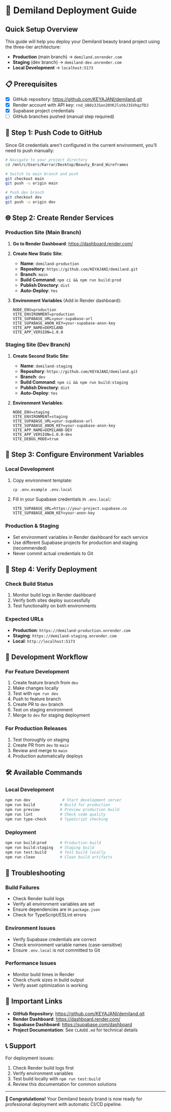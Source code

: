 # 🚀 Demiland Deployment Guide

## Quick Setup Overview

This guide will help you deploy your Demiland beauty brand project using the three-tier architecture:
- **Production** (main branch) → `demiland.onrender.com`
- **Staging** (dev branch) → `demiland-dev.onrender.com`  
- **Local Development** → `localhost:5173`

## 📋 Prerequisites

- [x] GitHub repository: https://github.com/KEYAJANI/demiland.git
- [x] Render account with API key: `rnd_U80z3JSon20YKJlshbJ3SVhqzTDJ`
- [x] Supabase project credentials
- [ ] GitHub branches pushed (manual step required)

## 🔧 Step 1: Push Code to GitHub

Since Git credentials aren't configured in the current environment, you'll need to push manually:

```bash
# Navigate to your project directory
cd /mnt/c/Users/Karrar/Desktop/Beauty_Brand_Wireframes

# Switch to main branch and push
git checkout main
git push -u origin main

# Push dev branch
git checkout dev  
git push -u origin dev
```

## 🌐 Step 2: Create Render Services

### Production Site (Main Branch)

1. **Go to Render Dashboard**: https://dashboard.render.com/
2. **Create New Static Site**:
   - **Name**: `demiland-production`
   - **Repository**: `https://github.com/KEYAJANI/demiland.git`
   - **Branch**: `main`
   - **Build Command**: `npm ci && npm run build:prod`
   - **Publish Directory**: `dist`
   - **Auto-Deploy**: `Yes`

3. **Environment Variables** (Add in Render dashboard):
   ```
   NODE_ENV=production
   VITE_ENVIRONMENT=production
   VITE_SUPABASE_URL=your-supabase-url
   VITE_SUPABASE_ANON_KEY=your-supabase-anon-key
   VITE_APP_NAME=DEMILAND
   VITE_APP_VERSION=1.0.0
   ```

### Staging Site (Dev Branch)

1. **Create Second Static Site**:
   - **Name**: `demiland-staging`
   - **Repository**: `https://github.com/KEYAJANI/demiland.git`
   - **Branch**: `dev`
   - **Build Command**: `npm ci && npm run build:staging`
   - **Publish Directory**: `dist`
   - **Auto-Deploy**: `Yes`

2. **Environment Variables**:
   ```
   NODE_ENV=staging
   VITE_ENVIRONMENT=staging
   VITE_SUPABASE_URL=your-supabase-url
   VITE_SUPABASE_ANON_KEY=your-supabase-anon-key
   VITE_APP_NAME=DEMILAND-DEV
   VITE_APP_VERSION=1.0.0-dev
   VITE_DEBUG_MODE=true
   ```

## 🔐 Step 3: Configure Environment Variables

### Local Development
1. Copy environment template:
   ```bash
   cp .env.example .env.local
   ```

2. Fill in your Supabase credentials in `.env.local`:
   ```env
   VITE_SUPABASE_URL=https://your-project.supabase.co
   VITE_SUPABASE_ANON_KEY=your-anon-key
   ```

### Production & Staging
- Set environment variables in Render dashboard for each service
- Use different Supabase projects for production and staging (recommended)
- Never commit actual credentials to Git

## 🎯 Step 4: Verify Deployment

### Check Build Status
1. Monitor build logs in Render dashboard
2. Verify both sites deploy successfully
3. Test functionality on both environments

### Expected URLs
- **Production**: `https://demiland-production.onrender.com`
- **Staging**: `https://demiland-staging.onrender.com`
- **Local**: `http://localhost:5173`

## 🔄 Development Workflow

### For Feature Development
1. Create feature branch from `dev`
2. Make changes locally
3. Test with `npm run dev`
4. Push to feature branch
5. Create PR to `dev` branch
6. Test on staging environment
7. Merge to `dev` for staging deployment

### For Production Releases
1. Test thoroughly on staging
2. Create PR from `dev` to `main`
3. Review and merge to `main`
4. Production automatically deploys

## 🛠️ Available Commands

### Local Development
```bash
npm run dev              # Start development server
npm run build           # Build for production
npm run preview         # Preview production build
npm run lint            # Check code quality
npm run type-check      # TypeScript checking
```

### Deployment
```bash
npm run build:prod      # Production build
npm run build:staging   # Staging build
npm run test:build      # Test build locally
npm run clean           # Clean build artifacts
```

## 🔧 Troubleshooting

### Build Failures
- Check Render build logs
- Verify all environment variables are set
- Ensure dependencies are in `package.json`
- Check for TypeScript/ESLint errors

### Environment Issues
- Verify Supabase credentials are correct
- Check environment variable names (case-sensitive)
- Ensure `.env.local` is not committed to Git

### Performance Issues
- Monitor build times in Render
- Check chunk sizes in build output
- Verify asset optimization is working

## 🔗 Important Links

- **GitHub Repository**: https://github.com/KEYAJANI/demiland.git
- **Render Dashboard**: https://dashboard.render.com/
- **Supabase Dashboard**: https://supabase.com/dashboard
- **Project Documentation**: See `CLAUDE.md` for technical details

## 📞 Support

For deployment issues:
1. Check Render build logs first
2. Verify environment variables
3. Test build locally with `npm run test:build`
4. Review this documentation for common solutions

---

**🎉 Congratulations!** Your Demiland beauty brand is now ready for professional deployment with automatic CI/CD pipeline.